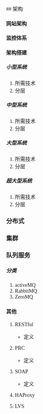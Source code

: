 <font face="黑体">
## 架构

#### 网站架构 

#### 监控体系


#### 架构搭建

##### 小型系统
1. 所需技术
2. 分层

##### 中型系统
1. 所需技术
2. 分层

##### 大型系统
1. 所需技术
2. 分层

##### 超大型系统
1. 所需技术
2. 分层



### 分布式

### 集群


### 队列服务

##### 分类
1. activeMQ
2. RabbitMQ
3. ZeroMQ




####  其他

1. RESTful
    * 定义

2. PRC
    * 定义

3. SOAP 
    * 定义    

4. HAProxy

5. LVS



</font>
